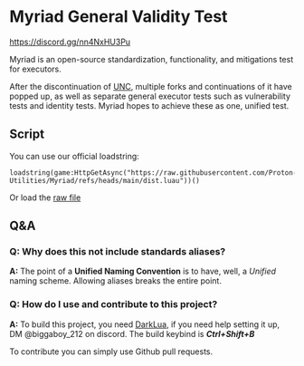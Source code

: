 # Myriad General Validity Test

<https://discord.gg/nn4NxHU3Pu>

Myriad is an open-source standardization, functionality, and mitigations test for executors.

After the discontinuation of [UNC](https://github.com/unified-naming-convention/NamingStandard), multiple forks and continuations of it have popped up, as well as separate general executor tests such as vulnerability tests and identity tests. Myriad hopes to achieve these as one, unified test.

## Script

You can use our official loadstring:

```luau
loadstring(game:HttpGetAsync("https://raw.githubusercontent.com/Proton-Utilities/Myriad/refs/heads/main/dist.luau"))()
```

Or load the [raw file](dist.luau)

## Q&A

### **Q:** Why does this not include standards aliases?

**A:** The point of a **Unified Naming Convention** is to have, well, a *Unified* naming scheme. Allowing aliases breaks the entire point.

### **Q:** How do I use and contribute to this project?

**A:** To build this project, you need [DarkLua](https://github.com/seaofvoices/darklua), if you need help setting it up, DM @biggaboy_212 on discord. The build keybind is ***Ctrl+Shift+B***

To contribute you can simply use Github pull requests.
